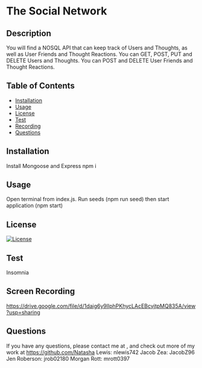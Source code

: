 # The Social Network

## Description
You will find a NOSQL API that can keep track of Users and Thoughts, as well as User Friends and Thought Reactions. 
You can GET, POST, PUT and DELETE Users and Thoughts. You can POST and DELETE User Friends and Thought Reactions.

## Table of Contents
- [Installation](#installation)
- [Usage](#usage)
- [License](#license)
- [Test](#test)
- [Recording](#screen-recording)
- [Questions](#questions)

## Installation
Install Mongoose and Express
npm i

## Usage
Open terminal from index.js. Run seeds (npm run seed) then start application (npm start)

## License
[![License](https://img.shields.io/badge/License-MIT-blue.svg)](https://opensource.org/licenses/MIT)

## Test
Insomnia 

## Screen Recording
https://drive.google.com/file/d/1daig6y9lIphPKhycLAcEBcvjtpMQ835A/view?usp=sharing

## Questions
If you have any questions, please contact me at , and check out more of my work at https://github.com/Natasha Lewis: nlewis742 Jacob Zea: JacobZ96 Jen Roberson: jrob02180 Morgan Rott: mrott0397

